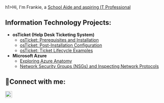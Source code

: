 h1>Hi, I'm Frankie, a <a href="https://www.linkedin.com/in/frankie-bobb-8a0a6127a/">School Aide and aspiring IT Professional</a></h1>

<h2> Information Technology Projects:</h2>

- <b>osTicket (Help Desk Ticketing System)</b>
  - [osTicket: Prerequisites and Installation](https://github.com/frankiebobb/osticket-prereqs)
  - [osTicket: Post-Installation Configuration](https://github.com/frankiebobb/post-install-config)
  - [osTicket: Ticket Lifecycle Examples](https://github.com/frankiebobb/ticket-lifecycle)
- <b>Microsoft Azure</b>
  - [Exploring Azure Anatomy](https://github.com/frankiebobb/configure-ad)
  - [Network Security Groups (NSGs) and Inspecting Network Protocols](https://github.com/frankiebobb/azure-network-protocols)

<h2>🤳Connect with me:</h2>

[<img align="left" alt="Josh | LinkedIn" width="22px" src="https://www.linkedin.com/in/frankie-bobb-8a0a6127a/" />][linkedin]


[linkedin]: https://www.linkedin.com/in/frankie-bobb-8a0a6127a/
